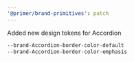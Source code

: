 ```yaml
---
'@primer/brand-primitives': patch
---
```


Added new design tokens for Accordion

```css
--brand-Accordion-border-color-default
--brand-Accordion-border-color-emphasis
```
